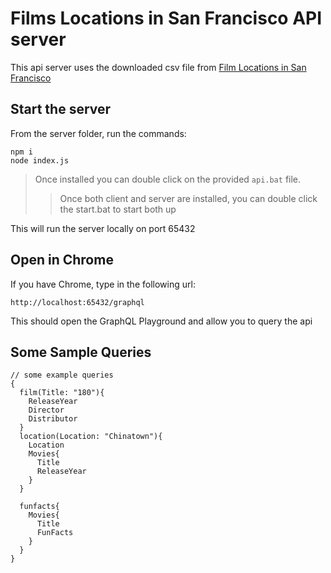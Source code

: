 # Films Locations in San Francisco API server

This api server uses the downloaded csv file from [Film Locations in San Francisco](https://data.sfgov.org/Culture-and-Recreation/Film-Locations-in-San-Francisco/yitu-d5am)

## Start the server
From the server folder, run the commands:

``` 
npm i
node index.js 
```
> Once installed you can double click on the provided ```api.bat``` file.
>> Once both client and server are installed, you can double click the start.bat to start both up

This will run the server locally on port 65432

## Open in Chrome
If you have Chrome, type in the following url:
```
http://localhost:65432/graphql
```
This should open the GraphQL Playground and allow you to query the api

## Some Sample Queries
```
// some example queries
{
  film(Title: "180"){
    ReleaseYear
    Director
    Distributor
  }
  location(Location: "Chinatown"){
    Location
    Movies{
      Title
      ReleaseYear
    }
  }
  
  funfacts{
    Movies{
      Title
      FunFacts
    }
  }
}
```
